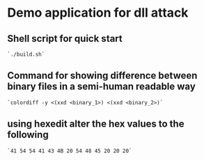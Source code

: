 # Demo application for dll attack

## Shell script for quick start
    `./build.sh`

## Command for showing difference between binary files in a semi-human readable way
    `colordiff -y <(xxd <binary_1>) <(xxd <binary_2>)`

## using hexedit alter the hex values to the following
    `41 54 54 41 43 4B 20 54 48 45 20 20 20`
